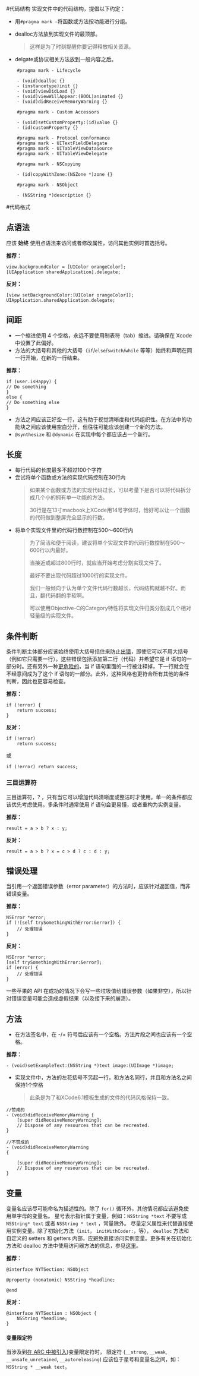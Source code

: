 #代码结构
实现文件中的代码结构，提倡以下约定：

* 用`#pragma mark -`将函数或方法按功能进行分组。
* dealloc方法放到实现文件的最顶部。
	> 这样是为了时刻提醒你要记得释放相关资源。

* delgate或协议相关方法放到一般内容之后。

```
	#pragma mark - Lifecycle
	
	- (void)dealloc {}
	- (instancetype)init {}
	- (void)viewDidLoad {}
	- (void)viewWillAppear:(BOOL)animated {}
	- (void)didReceiveMemoryWarning {}
	
	#pragma mark - Custom Accessors
	
	- (void)setCustomProperty:(id)value {}
	- (id)customProperty {}
	
	#pragma mark - Protocol conformance
	#pragma mark - UITextFieldDelegate
	#pragma mark - UITableViewDataSource
	#pragma mark - UITableViewDelegate
	
	#pragma mark - NSCopying
	
	- (id)copyWithZone:(NSZone *)zone {}
	
	#pragma mark - NSObject
	
	- (NSString *)description {}
```

#代码格式
## 点语法

应该 **始终** 使用点语法来访问或者修改属性，访问其他实例时首选括号。

**推荐：**

```
view.backgroundColor = [UIColor orangeColor];
[UIApplication sharedApplication].delegate;
```

**反对：**

```
[view setBackgroundColor:[UIColor orangeColor]];
UIApplication.sharedApplication.delegate;
```

## 间距

* 一个缩进使用 4 个空格，永远不要使用制表符（tab）缩进。请确保在 Xcode 中设置了此偏好。
* 方法的大括号和其他的大括号（`if`/`else`/`switch`/`while` 等等）始终和声明在同一行开始，在新的一行结束。

**推荐：**

```
if (user.isHappy) {
// Do something
}
else {
// Do something else
}
```
* 方法之间应该正好空一行，这有助于视觉清晰度和代码组织性。在方法中的功能块之间应该使用空白分开，但往往可能应该创建一个新的方法。
* `@synthesize` 和 `@dynamic` 在实现中每个都应该占一个新行。

## 长度
* 每行代码的长度最多不超过100个字符
* 尝试将单个函数或方法的实现代码控制在30行内
    > 如果某个函数或方法的实现代码过长，可以考量下是否可以将代码拆分成几个小的拥有单一功能的方法。
    >
	> 30行是在13寸macbook上XCode用14号字体时，恰好可以让一个函数的代码做到整屏完全显示的行数。
* 将单个实现文件里的代码行数控制在500～600行内
	> 为了简洁和便于阅读，建议将单个实现文件的代码行数控制在500～600行以内最好。
	> 
	> 当接近或超过800行时，就应当开始考虑分割实现文件了。
	>
	> 最好不要出现代码超过1000行的实现文件。
	>
	> 我们一般倾向于认为单个文件代码行数越长，代码结构就越不好。而且，翻代码翻的手软啊。
	> 
	> 可以使用Objective-C的Category特性将实现文件归类分割成几个相对轻量级的实现文件。


## 条件判断

条件判断主体部分应该始终使用大括号括住来防止[出错](https://github.com/NYTimes/objective-c-style-guide/issues/26#issuecomment-22074256)，即使它可以不用大括号（例如它只需要一行）。这些错误包括添加第二行（代码）并希望它是 if 语句的一部分时。还有另外一种[更危险的](http://programmers.stackexchange.com/a/16530])，当 if 语句里面的一行被注释掉，下一行就会在不经意间成为了这个 if 语句的一部分。此外，这种风格也更符合所有其他的条件判断，因此也更容易检查。

**推荐：**

```
if (!error) {
    return success;
}
```

**反对：**

```
if (!error)
    return success;
```

或

```
if (!error) return success;
```
### 三目运算符

三目运算符，? ，只有当它可以增加代码清晰度或整洁时才使用。单一的条件都应该优先考虑使用。多条件时通常使用 if 语句会更易懂，或者重构为实例变量。

**推荐：**

```
result = a > b ? x : y;
```

**反对：**

```
result = a > b ? x = c > d ? c : d : y;
```

## 错误处理

当引用一个返回错误参数（error parameter）的方法时，应该针对返回值，而非错误变量。

**推荐：**

```
NSError *error;
if (![self trySomethingWithError:&error]) {
    // 处理错误
}
```

**反对：**

```
NSError *error;
[self trySomethingWithError:&error];
if (error) {
    // 处理错误
}
```
一些苹果的 API 在成功的情况下会写一些垃圾值给错误参数（如果非空），所以针对错误变量可能会造成虚假结果（以及接下来的崩溃）。

## 方法

* 在方法签名中，在 -/+ 符号后应该有一个空格。方法片段之间也应该有一个空格。

**推荐：**

```
- (void)setExampleText:(NSString *)text image:(UIImage *)image;
```
* 实现文件中，方法的左花括号不另起一行，和方法名同行，并且和方法名之间保持1个空格
	> 此条是为了和XCode6.1模板生成的文件的代码风格保持一致。

```
//赞成的
- (void)didReceiveMemoryWarning {
    [super didReceiveMemoryWarning];
    // Dispose of any resources that can be recreated.
}

//不赞成的
- (void)didReceiveMemoryWarning
{

    [super didReceiveMemoryWarning];
    // Dispose of any resources that can be recreated.
}
```

## 变量

变量名应该尽可能命名为描述性的。除了 `for()` 循环外，其他情况都应该避免使用单字母的变量名。
星号表示指针属于变量，例如：`NSString *text` 不要写成 `NSString* text` 或者 `NSString * text` ，常量除外。
尽量定义属性来代替直接使用实例变量。除了初始化方法（`init`， `initWithCoder:`，等）， `dealloc` 方法和自定义的 setters 和 getters 内部，应避免直接访问实例变量。更多有关在初始化方法和 dealloc 方法中使用访问器方法的信息，参见[这里](https://developer.apple.com/library/mac/documentation/Cocoa/Conceptual/MemoryMgmt/Articles/mmPractical.html#//apple_ref/doc/uid/TP40004447-SW6)。


**推荐：**

```
@interface NYTSection: NSObject

@property (nonatomic) NSString *headline;

@end
```

**反对：**

```
@interface NYTSection : NSObject {
    NSString *headline;
}
```


#### 变量限定符

当涉及到[在 ARC 中被引入](https://developer.apple.com/library/ios/releasenotes/objectivec/rn-transitioningtoarc/Introduction/Introduction.html#//apple_ref/doc/uid/TP40011226-CH1-SW4))变量限定符时，
限定符 (`__strong`, `__weak`, `__unsafe_unretained`, `__autoreleasing`) 应该位于星号和变量名之间，如：`NSString * __weak text`。

